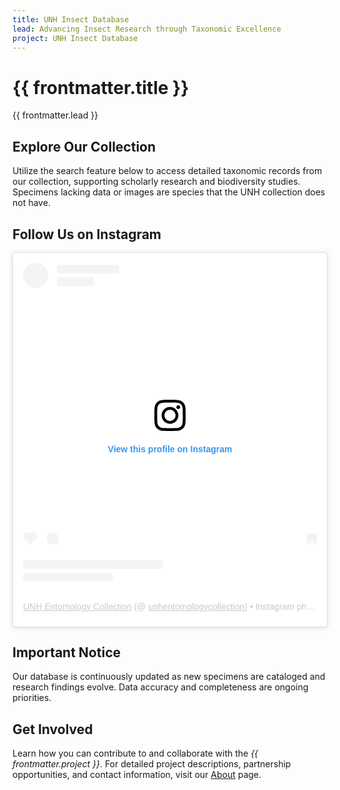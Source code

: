```yaml
---
title: UNH Insect Database
lead: Advancing Insect Research through Taxonomic Excellence
project: UNH Insect Database
---
```


<!-- Updated Header Section: Cleaner and More Compact -->
<div style="background-color: var(--color-header-footer-bg); color: var(--color-header-footer-text);" class="py-8 px-6 rounded-b-md mb-8 text-center">
  <h1 class="text-3xl font-bold">{{ frontmatter.title }}</h1>
  <p class="mt-2 text-base">{{ frontmatter.lead }}</p>
</div>

<!-- Updated Boxes Section -->
<div class="max-w-7xl mx-auto px-4 sm:px-6 lg:px-8 space-y-8">
  <!-- Two-Column Grid -->
  <div class="grid grid-cols-1 md:grid-cols-2 gap-8">
    <!-- Explore Our Collection Card -->
    <div style="background: linear-gradient(135deg, var(--neutral-bg), var(--color-base-muted)); border: 1px solid var(--color-base-border);" 
         class="rounded-xl p-8 shadow-xl transform hover:scale-105 transition duration-300">
      <h2 style="color: var(--color-base-foreground);" class="text-2xl font-bold mb-4">Explore Our Collection</h2>
      <p style="color: var(--color-base-content);" class="mb-6">
        Utilize the search feature below to access detailed taxonomic records from our collection, supporting scholarly research and biodiversity studies. Specimens lacking data or images are species that the UNH collection does not have.
      </p>  
      <autocomplete-otu class="w-full max-w-lg mx-auto my-4"/>
    </div>
<!-- Research Highlights Card replaced with Instagram Embed -->
    <div style="background: linear-gradient(135deg, var(--neutral-bg), var(--color-base-muted)); border: 1px solid var(--color-base-border);" 
         class="rounded-xl p-8 shadow-xl transform hover:scale-105 transition duration-300">
      <h2 style="color: var(--color-base-foreground);" class="text-2xl font-bold mb-4">Follow Us on Instagram</h2>
      <!-- Instagram Embed Code -->
      <blockquote class="instagram-media" data-instgrm-permalink="https://www.instagram.com/unhentomologycollection/?utm_source=ig_embed&amp;utm_campaign=loading" data-instgrm-version="14" style="background:#FFF; border:0; border-radius:3px; box-shadow:0 0 1px 0 rgba(0,0,0,0.5),0 1px 10px 0 rgba(0,0,0,0.15); margin:1px; max-width:540px; min-width:326px; padding:0; width:99.375%; width:-webkit-calc(100% - 2px); width:calc(100% - 2px);">
        <div style="padding:16px;">
          <a href="https://www.instagram.com/unhentomologycollection/?utm_source=ig_embed&amp;utm_campaign=loading" style="background:#FFFFFF; line-height:0; padding:0; text-align:center; text-decoration:none; width:100%;" target="_blank">
            <div style="display: flex; flex-direction: row; align-items: center;">
              <div style="background-color: #F4F4F4; border-radius: 50%; flex-grow: 0; height: 40px; margin-right: 14px; width: 40px;"></div>
              <div style="display: flex; flex-direction: column; flex-grow: 1; justify-content: center;">
                <div style="background-color: #F4F4F4; border-radius: 4px; flex-grow: 0; height: 14px; margin-bottom: 6px; width: 100px;"></div>
                <div style="background-color: #F4F4F4; border-radius: 4px; flex-grow: 0; height: 14px; width: 60px;"></div>
              </div>
            </div>
            <div style="padding: 19% 0;"></div>
            <div style="display:block; height:50px; margin:0 auto 12px; width:50px;">
              <svg width="50px" height="50px" viewBox="0 0 60 60" version="1.1" xmlns="https://www.w3.org/2000/svg" xmlns:xlink="https://www.w3.org/1999/xlink">
                <g stroke="none" stroke-width="1" fill="none" fill-rule="evenodd">
                  <g transform="translate(-511.000000, -20.000000)" fill="#000000">
                    <g>
                      <path d="M556.869,30.41 C554.814,30.41 553.148,32.076 553.148,34.131 C553.148,36.186 554.814,37.852 556.869,37.852 C558.924,37.852 560.59,36.186 560.59,34.131 C560.59,32.076 558.924,30.41 556.869,30.41 M541,60.657 C535.114,60.657 530.342,55.887 530.342,50 C530.342,44.114 535.114,39.342 541,39.342 C546.887,39.342 551.658,44.114 551.658,50 C551.658,55.887 546.887,60.657 541,60.657 M541,33.886 C532.1,33.886 524.886,41.1 524.886,50 C524.886,58.899 532.1,66.113 541,66.113 C549.9,66.113 557.115,58.899 557.115,50 C557.115,41.1 549.9,33.886 541,33.886 M565.378,62.101 C565.244,65.022 564.756,66.606 564.346,67.663 C563.803,69.06 563.154,70.057 562.106,71.106 C561.058,72.155 560.06,72.803 558.662,73.347 C557.607,73.757 556.021,74.244 553.102,74.378 C549.944,74.521 548.997,74.552 541,74.552 C533.003,74.552 532.056,74.521 528.898,74.378 C525.979,74.244 524.393,73.757 523.338,73.347 C521.94,72.803 520.942,72.155 519.894,71.106 C518.846,70.057 518.197,69.06 517.654,67.663 C517.244,66.606 516.755,65.022 516.623,62.101 C516.479,58.943 516.448,57.996 516.448,50 C516.448,42.003 516.479,41.056 516.623,37.899 C516.755,34.978 517.244,33.391 517.654,32.338 C518.197,30.938 518.846,29.942 519.894,28.894 C520.942,27.846 521.94,27.196 523.338,26.654 C524.393,26.244 525.979,25.756 528.898,25.623 C532.057,25.479 533.004,25.448 541,25.448 C548.997,25.448 549.943,25.479 553.102,25.623 C556.021,25.756 557.607,26.244 558.662,26.654 C560.06,27.196 561.058,27.846 562.106,28.894 C563.154,29.942 563.803,30.938 564.346,32.338 C564.756,33.391 565.244,34.978 565.378,37.899 C565.522,41.056 565.552,42.003 565.552,50 C565.552,57.996 565.522,58.943 565.378,62.101 M570.82,37.631 C570.674,34.438 570.167,32.258 569.425,30.349 C568.659,28.377 567.633,26.702 565.965,25.035 C564.297,23.368 562.623,22.342 560.652,21.575 C558.743,20.834 556.562,20.326 553.369,20.18 C550.169,20.033 549.148,20 541,20 C532.853,20 531.831,20.033 528.631,20.18 C525.438,20.326 523.257,20.834 521.349,21.575 C519.376,22.342 517.703,23.368 516.035,25.035 C514.368,26.702 513.342,28.377 512.574,30.349 C511.834,32.258 511.326,34.438 511.181,37.631 C511.035,40.831 511,41.851 511,50 C511,58.147 511.035,59.17 511.181,62.369 C511.326,65.562 511.834,67.743 512.574,69.651 C513.342,71.625 514.368,73.296 516.035,74.965 C517.703,76.634 519.376,77.658 521.349,78.425 C523.257,79.167 525.438,79.673 528.631,79.82 C531.831,79.965 532.853,80.001 541,80.001 C549.148,80.001 550.169,79.965 553.369,79.82 C556.562,79.673 558.743,79.167 560.652,78.425 C562.623,77.658 564.297,76.634 565.965,74.965 C567.633,73.296 568.659,71.625 569.425,69.651 C570.167,67.743 570.674,65.562 570.82,62.369 C570.966,59.17 571,58.147 571,50 C571,41.851 570.966,40.831 570.82,37.631"></path>
                    </g>
                  </g>
                </g>
              </svg>
            </div>
            <div style="padding-top: 8px;">
              <div style="color:#3897f0; font-family:Arial,sans-serif; font-size:14px; font-style:normal; font-weight:550; line-height:18px;">View this profile on Instagram</div>
            </div>
            <div style="padding: 12.5% 0;"></div>
            <div style="display: flex; flex-direction: row; margin-bottom: 14px; align-items: center;">
              <div>
                <div style="background-color: #F4F4F4; border-radius: 50%; height: 12.5px; width: 12.5px; transform: translateX(0px) translateY(7px);"></div>
                <div style="background-color: #F4F4F4; height: 12.5px; transform: rotate(-45deg) translateX(3px) translateY(1px); width: 12.5px; flex-grow: 0; margin-right: 14px; margin-left: 2px;"></div>
                <div style="background-color: #F4F4F4; border-radius: 50%; height: 12.5px; width: 12.5px; transform: translateX(9px) translateY(-18px);"></div>
              </div>
              <div style="margin-left: 8px;">
                <div style="background-color: #F4F4F4; border-radius: 50%; flex-grow: 0; height: 20px; width: 20px;"></div>
                <div style="width: 0; height: 0; border-top: 2px solid transparent; border-left: 6px solid #f4f4f4; border-bottom: 2px solid transparent; transform: translateX(16px) translateY(-4px) rotate(30deg)"></div>
              </div>
              <div style="margin-left: auto;">
                <div style="width: 0px; border-top: 8px solid #F4F4F4; border-right: 8px solid transparent; transform: translateY(16px);"></div>
                <div style="background-color: #F4F4F4; flex-grow: 0; height: 12px; width: 16px; transform: translateY(-4px);"></div>
                <div style="width: 0; height: 0; border-top: 8px solid #F4F4F4; border-left: 8px solid transparent; transform: translateY(-4px) translateX(8px);"></div>
              </div>
            </div>
            <div style="display: flex; flex-direction: column; flex-grow: 1; justify-content: center; margin-bottom: 24px;">
              <div style="background-color: #F4F4F4; border-radius: 4px; flex-grow: 0; height: 14px; margin-bottom: 6px; width: 224px;"></div>
              <div style="background-color: #F4F4F4; border-radius: 4px; flex-grow: 0; height: 14px; width: 144px;"></div>
            </div>
          </a>
          <p style="color:#c9c8cd; font-family:Arial,sans-serif; font-size:14px; line-height:17px; margin-bottom:0; margin-top:8px; overflow:hidden; padding:8px 0 7px; text-align:center; text-overflow:ellipsis; white-space:nowrap;">
            <a href="https://www.instagram.com/unhentomologycollection/?utm_source=ig_embed&amp;utm_campaign=loading" style="color:#c9c8cd; font-family:Arial,sans-serif; font-size:14px; font-style:normal; font-weight:normal; line-height:17px;" target="_blank">UNH Entomology Collection</a> (@
            <a href="https://www.instagram.com/unhentomologycollection/?utm_source=ig_embed&amp;utm_campaign=loading" style="color:#c9c8cd; font-family:Arial,sans-serif; font-size:14px; font-style:normal; font-weight:normal; line-height:17px;" target="_blank">unhentomologycollection</a>) • Instagram photos and videos
          </p>
        </div>
      </blockquote>
      <script async src="//www.instagram.com/embed.js"></script>
    </div>
  </div>

  <!-- Important Notice Card -->
  <div style="background: linear-gradient(135deg, var(--neutral-bg), var(--color-base-muted)); border: 1px solid var(--color-base-border);" 
       class="rounded-xl p-8 shadow-xl transform hover:scale-105 transition duration-300">
    <h2 style="color: var(--color-base-foreground);" class="text-2xl font-bold mb-4">Important Notice</h2>
    <p style="color: var(--color-base-content);">
      Our database is continuously updated as new specimens are cataloged and research findings evolve. Data accuracy and completeness are ongoing priorities.
    </p>
  </div>

  <!-- Get Involved Card -->
  <div style="background: linear-gradient(135deg, var(--neutral-bg), var(--color-base-muted)); border: 1px solid var(--color-base-border);" 
       class="rounded-xl p-8 shadow-xl transform hover:scale-105 transition duration-300">
    <h2 style="color: var(--color-base-foreground);" class="text-2xl font-bold mb-4">Get Involved</h2>
    <p style="color: var(--color-base-content);">
      Learn how you can contribute to and collaborate with the <em>{{ frontmatter.project }}</em>. For detailed project descriptions, partnership opportunities, and contact information, visit our 
      <a href="/about" style="color: var(--color-primary-content);" class="hover:underline">About</a> page.
    </p>
  </div>
</div>
